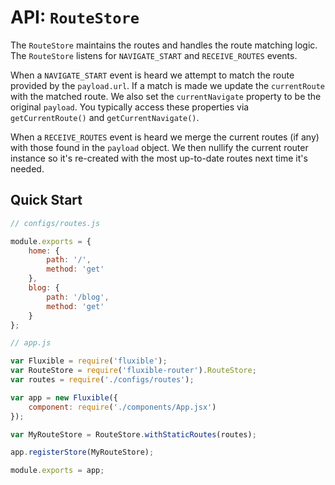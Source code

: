 # API: `RouteStore`

The `RouteStore` maintains the routes and handles the route matching logic. The `RouteStore` listens for `NAVIGATE_START` and `RECEIVE_ROUTES` events.

When a `NAVIGATE_START` event is heard we attempt to match the route provided by the `payload.url`. If a match is made we update the `currentRoute` with the matched route. We also set the `currentNavigate` property to be the original `payload`. You typically access these properties via `getCurrentRoute()` and `getCurrentNavigate()`.

When a `RECEIVE_ROUTES` event is heard we merge the current routes (if any) with those found in the `payload` object. We then nullify the current router instance so it's re-created with the most up-to-date routes next time it's needed.

## Quick Start

```js
// configs/routes.js

module.exports = {
    home: {
        path: '/',
        method: 'get'
    },
    blog: {
        path: '/blog',
        method: 'get'
    }
};
```

```js
// app.js

var Fluxible = require('fluxible');
var RouteStore = require('fluxible-router').RouteStore;
var routes = require('./configs/routes');

var app = new Fluxible({
    component: require('./components/App.jsx')
});

var MyRouteStore = RouteStore.withStaticRoutes(routes);

app.registerStore(MyRouteStore);

module.exports = app;
```
